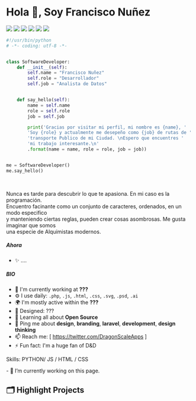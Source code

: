 
<h1>Hola 👋, Soy Francisco Nuñez</h1>

![](https://komarev.com/ghpvc/?username=FranciscoNunezH)
![](https://img.shields.io/badge/Editor-VS_Code-informational?style=flat&logo=visual-studio-code&logoColor=white&color=6aa6f8)
![](https://img.shields.io/badge/Code-Python-informational?style=flat&logo=python&logoColor=white&color=6aa6f8)
![](https://img.shields.io/badge/Code-JavaScript-informational?style=flat&logo=javascript&logoColor=white&color=6aa6f8)
![](https://img.shields.io/badge/Tools-Docker-informational?style=flat&logo=docker&logoColor=white&color=6aa6f8)
![](https://img.shields.io/badge/Tools-Kubernetes-informational?style=flat&logo=kubernetes&logoColor=white&color=6aa6f8)

```python
#!/usr/bin/python
# -*- coding: utf-8 -*-


class SoftwareDeveloper:
    def __init__(self):
        self.name = "Francisco Nuñez"
        self.role = "Desarrollador"
        self.job = "Analista de Datos"


    def say_hello(self):
        name = self.name
        role = self.role
        job = self.job

        print('Gracias por visitar mi perfil, mi nombre es {name}, '
        'Soy {role} y actualmente me desepeño como {job} de rutas de '
        'transporte Publico de mi Ciudad. \nEspero que encuentres '
        'mi trabajo interesante.\n'
        .format(name = name, role = role, job = job))


me = SoftwareDeveloper()
me.say_hello()
```

<br>
<p>Nunca es tarde para descubrir lo que te apasiona. En mi caso es la programación.<br>
Encuentro facinante como un conjunto de caracteres, ordenados, en un modo especifico <br>
y manteniendo ciertas reglas, pueden crear cosas asombrosas. Me gusta imaginar que somos <br>
una especie de Alquimistas modernos.
    
##### Ahora

- ✨ ....


##### BIO

- 🏢 I'm currently working at **???**
- ⚙️ I use daily: `.php`, `.js`, `.html`, `.css`, `.svg`, `.psd`, `.ai`
- 🌍 I'm mostly active within the **???**
- 💅 Designed: ???
- 🌱 Learning all about **Open Source**
- 💬 Ping me about **design**, **branding**, **laravel**, **development**, **design thinking**
- 📫 Reach me: [ https://twitter.com/DragonScaleApps ]
- ⚡️ Fun fact: I'm a huge fan of D&D

<p> Skills: PYTHON/ JS / HTML / CSS </p>
<p> - 🔭 I’m currently working on this page. </p>


## 🗂️ Highlight Projects














